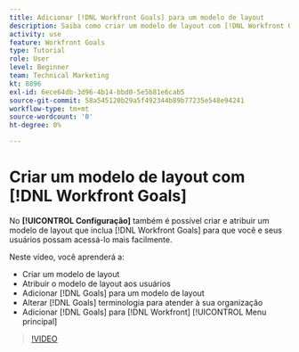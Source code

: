 ```yaml
---
title: Adicionar [!DNL Workfront Goals] para um modelo de layout
description: Saiba como criar um modelo de layout com [!DNL Workfront Goals], assign the layout template to users, and change [!DNL Goals] terminologia para atender à sua organização.
activity: use
feature: Workfront Goals
type: Tutorial
role: User
level: Beginner
team: Technical Marketing
kt: 8896
exl-id: 6ece64db-3d96-4b14-bbd0-5e5b81e6cab5
source-git-commit: 58a545120b29a5f492344b89b77235e548e94241
workflow-type: tm+mt
source-wordcount: '0'
ht-degree: 0%

---
```


# Criar um modelo de layout com [!DNL Workfront Goals]

No **[!UICONTROL Configuração]** também é possível criar e atribuir um modelo de layout que inclua [!DNL Workfront Goals] para que você e seus usuários possam acessá-lo mais facilmente.

Neste vídeo, você aprenderá a:

* Criar um modelo de layout
* Atribuir o modelo de layout aos usuários
* Adicionar [!DNL Goals] para um modelo de layout
* Alterar [!DNL Goals] terminologia para atender à sua organização
* Adicionar [!DNL Goals] para [!DNL Workfront] [!UICONTROL Menu principal]

>[!VIDEO](https://video.tv.adobe.com/v/335190/?quality=12)

<!--
Learn more graphic
-->
